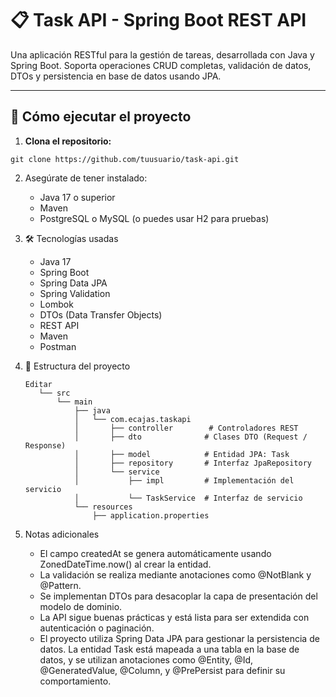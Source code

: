 # 📋 Task API - Spring Boot REST API

Una aplicación RESTful para la gestión de tareas, desarrollada con Java y Spring Boot. Soporta operaciones CRUD completas, validación de datos, DTOs y persistencia en base de datos usando JPA.

---

## 🚀 Cómo ejecutar el proyecto

1. **Clona el repositorio:**
```
git clone https://github.com/tuusuario/task-api.git
```

2. Asegúrate de tener instalado:
   - Java 17 o superior
   - Maven
   - PostgreSQL o MySQL (o puedes usar H2 para pruebas)

3. 🛠️ Tecnologías usadas
   - Java 17
   - Spring Boot
   - Spring Data JPA
   - Spring Validation
   - Lombok
   - DTOs (Data Transfer Objects)
   - REST API
   - Maven
   - Postman
4. 📂 Estructura del proyecto
   ````
   Editar
      └── src
          └── main
              ├── java
              │   └── com.ecajas.taskapi
              │       ├── controller        # Controladores REST
              │       ├── dto              # Clases DTO (Request / Response)
              │       ├── model            # Entidad JPA: Task
              │       ├── repository       # Interfaz JpaRepository
              │       └── service
              │           ├── impl         # Implementación del servicio
              │           └── TaskService  # Interfaz de servicio
              └── resources
                  ├── application.properties

5. Notas adicionales
   - El campo createdAt se genera automáticamente usando ZonedDateTime.now() al crear la entidad.
   - La validación se realiza mediante anotaciones como @NotBlank y @Pattern.
   - Se implementan DTOs para desacoplar la capa de presentación del modelo de dominio.
   - La API sigue buenas prácticas y está lista para ser extendida con autenticación o paginación.
   - El proyecto utiliza Spring Data JPA para gestionar la persistencia de datos. La entidad Task está mapeada a una tabla en la base de datos, y se utilizan anotaciones          como  @Entity, @Id, @GeneratedValue, @Column, y @PrePersist para definir su comportamiento.

   
  












   
